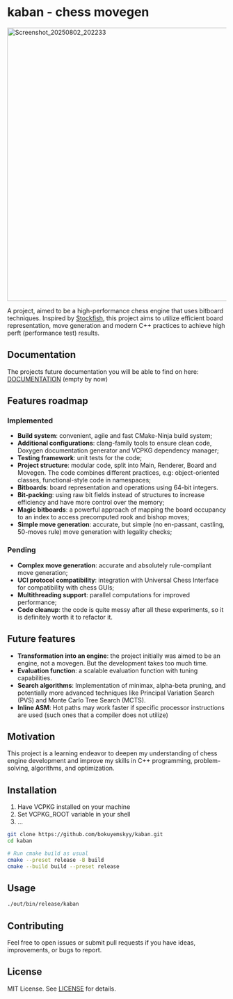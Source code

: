 # kaban - chess movegen

<img width="800" height="628" alt="Screenshot_20250802_202233" src="https://github.com/user-attachments/assets/3c259921-91bd-434e-a7a7-cfaeab1585f3" />


A project, aimed to be a high-performance chess engine that uses bitboard techniques. 
Inspired by [Stockfish](https://stockfishchess.org/), this project aims to utilize efficient board representation, move generation and modern C++ practices to achieve high perft (performance test) results.

## Documentation
The projects future documentation you will be able to find on here: [DOCUMENTATION](https://bokuyemskyy.github.io/kaban/docs/html/) (empty by now)

## Features roadmap
### Implemented
- **Build system**: convenient, agile and fast CMake-Ninja build system;
- **Additional configurations**: clang-family tools to ensure clean code, Doxygen documentation generator and VCPKG dependency manager;
- **Testing framework**: unit tests for the code;
- **Project structure**: modular code, split into Main, Renderer, Board and Movegen. The code combines different practices, e.g: object-oriented classes, functional-style code in namespaces;
- **Bitboards**: board representation and operations using 64-bit integers.
- **Bit-packing**: using raw bit fields instead of structures to increase efficiency and have more control over the memory; 
- **Magic bitboards**: a powerful approach of mapping the board occupancy to an index to access precomputed rook and bishop moves;
- **Simple move generation**: accurate, but simple (no en-passant, castling, 50-moves rule) move generation with legality checks;
### Pending
- **Complex move generation**: accurate and absolutely rule-compliant move generation;
- **UCI protocol compatibility**: integration with Universal Chess Interface for compatibility with chess GUIs;
- **Multithreading support**: parallel computations for improved performance;
- **Code cleanup**: the code is quite messy after all these experiments, so it is definitely worth it to refactor it.
  
## Future features
- **Transformation into an engine**: the project initially was aimed to be an engine, not a movegen. But the development takes too much time.
- **Evaluation function**: a scalable evaluation function with tuning capabilities.
- **Search algorithms**: Implementation of minimax, alpha-beta pruning, and potentially more advanced techniques like Principal Variation Search (PVS) and Monte Carlo Tree Search (MCTS).
- **Inline ASM**: Hot paths may work faster if specific processor instructions are used (such ones that a compiler does not utilize)

## Motivation
This project is a learning endeavor to deepen my understanding of chess engine development and improve my skills in C++ programming, problem-solving, algorithms, and optimization.

## Installation

1) Have VCPKG installed on your machine
2) Set VCPKG_ROOT variable in your shell
3) ...

```bash
git clone https://github.com/bokuyemskyy/kaban.git
cd kaban

# Run cmake build as usual
cmake --preset release -B build
cmake --build build --preset release
```

## Usage
```bash
./out/bin/release/kaban
```

## Contributing
Feel free to open issues or submit pull requests if you have ideas, improvements, or bugs to report.

## License
MIT License. See [LICENSE](LICENSE) for details.
